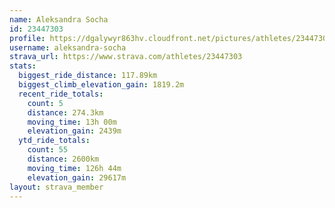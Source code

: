 ```yaml
---
name: Aleksandra Socha
id: 23447303
profile: https://dgalywyr863hv.cloudfront.net/pictures/athletes/23447303/14745546/4/large.jpg
username: aleksandra-socha
strava_url: https://www.strava.com/athletes/23447303
stats:
  biggest_ride_distance: 117.89km
  biggest_climb_elevation_gain: 1819.2m
  recent_ride_totals:
    count: 5
    distance: 274.3km
    moving_time: 13h 00m
    elevation_gain: 2439m
  ytd_ride_totals:
    count: 55
    distance: 2600km
    moving_time: 126h 44m
    elevation_gain: 29617m
layout: strava_member
--- 
```


